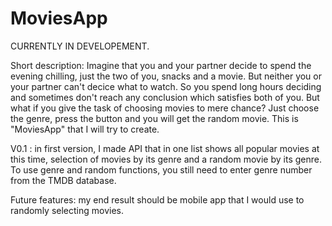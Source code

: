 # MoviesApp

CURRENTLY IN DEVELOPEMENT. 

Short description: Imagine that you and your partner decide to spend the evening chilling, just the two of you, snacks and a movie. But neither you or your partner can't decice what to watch. So you spend long hours deciding and sometimes don't reach any conclusion which satisfies both of you. But what if you give the task of choosing movies to mere chance? Just choose the genre, press the button and you will get the random movie. This is "MoviesApp" that I will try to create. 

V0.1 : in first version, I made API that in one list shows all popular movies at this time, selection of movies by its genre and a random movie by its genre. To use genre and random functions, you still need to enter genre number from the TMDB database.

Future features: my end result should be mobile app that I would use to randomly selecting movies. 



